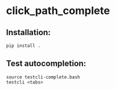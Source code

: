 # click_path_complete

## Installation:
```
pip install .
```

## Test autocompletion:
```
source testcli-complete.bash
testcli <tabs>
```
